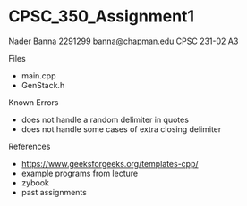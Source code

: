 # CPSC_350_Assignment1
Nader Banna
2291299
banna@chapman.edu
CPSC 231-02
A3


Files
- main.cpp
- GenStack.h

Known Errors
- does not handle a random delimiter in quotes
- does not handle some cases of extra closing delimiter 


References
- https://www.geeksforgeeks.org/templates-cpp/
- example programs from lecture
- zybook
- past assignments
